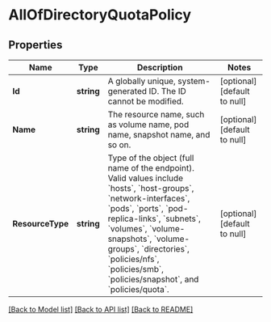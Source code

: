 # AllOfDirectoryQuotaPolicy

## Properties
Name | Type | Description | Notes
------------ | ------------- | ------------- | -------------
**Id** | **string** | A globally unique, system-generated ID. The ID cannot be modified. | [optional] [default to null]
**Name** | **string** | The resource name, such as volume name, pod name, snapshot name, and so on. | [optional] [default to null]
**ResourceType** | **string** | Type of the object (full name of the endpoint). Valid values include &#x60;hosts&#x60;, &#x60;host-groups&#x60;, &#x60;network-interfaces&#x60;, &#x60;pods&#x60;, &#x60;ports&#x60;, &#x60;pod-replica-links&#x60;, &#x60;subnets&#x60;, &#x60;volumes&#x60;, &#x60;volume-snapshots&#x60;, &#x60;volume-groups&#x60;, &#x60;directories&#x60;, &#x60;policies/nfs&#x60;, &#x60;policies/smb&#x60;, &#x60;policies/snapshot&#x60;, and &#x60;policies/quota&#x60;. | [optional] [default to null]

[[Back to Model list]](../README.md#documentation-for-models) [[Back to API list]](../README.md#documentation-for-api-endpoints) [[Back to README]](../README.md)

